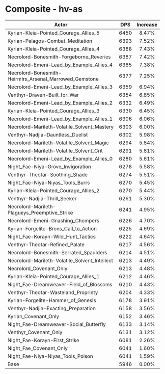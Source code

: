 # Composite - hv-as
| Actor | DPS | Increase |
|---|:---:|:---:|
|Kyrian-Kleia-Pointed_Courage_Allies_5|6450|8.47%|
|Kyrian-Pelagos-Combat_Meditation|6393|7.52%|
|Kyrian-Kleia-Pointed_Courage_Allies_4|6388|7.43%|
|Necrolord-Bonesmith-Forgeborne_Reveries|6387|7.42%|
|Necrolord-Emeni-Lead_by_Example_Allies_4|6385|7.38%|
|Necrolord-Bonesmith-Heirmirs_Arsenal_Marrowed_Gemstone|6377|7.25%|
|Necrolord-Emeni-Lead_by_Example_Allies_3|6359|6.94%|
|Venthyr-Draven-Built_for_War|6354|6.85%|
|Necrolord-Emeni-Lead_by_Example_Allies_2|6332|6.49%|
|Kyrian-Kleia-Pointed_Courage_Allies_3|6330|6.45%|
|Necrolord-Emeni-Lead_by_Example_Allies_1|6306|6.06%|
|Necrolord-Marileth-Volatile_Solvent_Mastery|6303|6.00%|
|Venthyr-Nadjia-Dauntless_Duelist|6302|5.98%|
|Necrolord-Marileth-Volatile_Solvent_Magic|6294|5.84%|
|Necrolord-Marileth-Volatile_Solvent_Crit|6291|5.81%|
|Necrolord-Emeni-Lead_by_Example_Allies_0|6280|5.61%|
|Night_Fae-Niya-Grove_Invigoration|6278|5.58%|
|Venthyr-Theotar-Soothing_Shade|6274|5.51%|
|Night_Fae-Niya-Niyas_Tools_Burrs|6270|5.45%|
|Kyrian-Kleia-Pointed_Courage_Allies_2|6270|5.44%|
|Venthyr-Nadjia-Thrill_Seeker|6261|5.30%|
|Necrolord-Marileth-Plagueys_Preemptive_Strike|6241|4.95%|
|Necrolord-Emeni-Gnashing_Chompers|6226|4.70%|
|Kyrian-Forgelite-Brons_Call_to_Action|6225|4.69%|
|Night_Fae-Korayn-Wild_Hunt_Tactics|6222|4.64%|
|Venthyr-Theotar-Refined_Palate|6217|4.56%|
|Necrolord-Bonesmith-Serrated_Spaulders|6214|4.51%|
|Necrolord-Marileth-Volatile_Solvent_Intellect|6213|4.49%|
|Necrolord_Covenant_Only|6213|4.48%|
|Kyrian-Kleia-Pointed_Courage_Allies_1|6212|4.46%|
|Night_Fae-Dreamweaver-Field_of_Blossoms|6210|4.43%|
|Venthyr-Theotar-Wasteland_Propriety|6204|4.33%|
|Kyrian-Forgelite-Hammer_of_Genesis|6178|3.91%|
|Venthyr-Nadjia-Exacting_Preparation|6158|3.56%|
|Kyrian_Covenant_Only|6152|3.46%|
|Night_Fae-Dreamweaver-Social_Butterfly|6133|3.14%|
|Venthyr_Covenant_Only|6131|3.12%|
|Night_Fae-Korayn-First_Strike|6081|2.26%|
|Night_Fae_Covenant_Only|6041|1.60%|
|Night_Fae-Niya-Niyas_Tools_Poison|6041|1.59%|
|Base|5946|0.00%|
